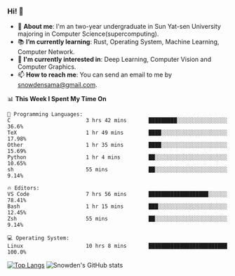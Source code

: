 ### Hi! 👋

+ :school: **About me**: I'm an two-year undergraduate in Sun Yat-sen University majoring in Computer Science(supercomputing).
+ :books: **I’m currently learning**: Rust, Operating System, Machine Learning, Computer Network.
+ :lollipop: **I'm currently interested in**: Deep Learning, Computer Vision and Computer Graphics.
+ 📫 **How to reach me**: You can send an email to me by snowdensama@gmail.com.

<!--START_SECTION:waka-->
📊 **This Week I Spent My Time On** 

```text
💬 Programming Languages: 
C                        3 hrs 42 mins       █████████░░░░░░░░░░░░░░░░   36.6% 
TeX                      1 hr 49 mins        ████░░░░░░░░░░░░░░░░░░░░░   17.98% 
Other                    1 hr 35 mins        ████░░░░░░░░░░░░░░░░░░░░░   15.69% 
Python                   1 hr 4 mins         ██░░░░░░░░░░░░░░░░░░░░░░░   10.65% 
sh                       55 mins             ██░░░░░░░░░░░░░░░░░░░░░░░   9.14%

🔥 Editors: 
VS Code                  7 hrs 56 mins       ███████████████████░░░░░░   78.41% 
Bash                     1 hr 15 mins        ███░░░░░░░░░░░░░░░░░░░░░░   12.45% 
Zsh                      55 mins             ██░░░░░░░░░░░░░░░░░░░░░░░   9.14%

💻 Operating System: 
Linux                    10 hrs 8 mins       █████████████████████████   100.0%

```


<!--END_SECTION:waka-->


[![Top Langs](https://github-readme-stats.vercel.app/api/top-langs/?username=lixk28&langs_count=8&layout=compact&hide_border=true)](https://github.com/lixk28/github-readme-stats)
![Snowden's GitHub stats](https://github-readme-stats.vercel.app/api?username=lixk28&show_icons=true&hide_border=true&count_private=true)



<!--
**lixk28/lixk28** is a ✨ _special_ ✨ repository because its `README.md` (this file) appears on your GitHub profile.

Here are some ideas to get you started:

- 🔭 I’m currently working on ...
- 🌱 I’m currently learning ...
- 👯 I’m looking to collaborate on ...
- 🤔 I’m looking for help with ...
- 💬 Ask me about ...
- 📫 How to reach me: ...
- 😄 Pronouns: ...
- ⚡ Fun fact: ...
  -->
